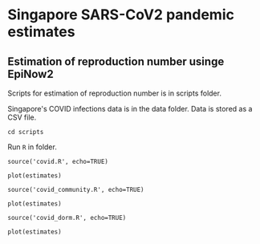 # Singapore SARS-CoV2 pandemic estimates

## Estimation of reproduction number usinge EpiNow2

Scripts for estimation of reproduction number is in scripts folder.

Singapore's COVID infections data is in the data folder. Data is stored as a CSV file.

`cd scripts`

Run `R` in folder.

`source('covid.R', echo=TRUE)`

`plot(estimates)`

`source('covid_community.R', echo=TRUE)`

`plot(estimates)`

`source('covid_dorm.R', echo=TRUE)`

`plot(estimates)`
 
